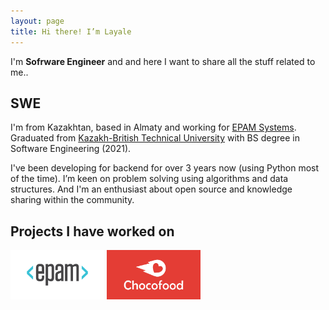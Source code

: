 ```yaml
---
layout: page
title: Hi there! I’m Layale 
---
```


I'm **Sofrware Engineer** and and here I want to share all the stuff related to me..

SWE
-------
I'm from Kazakhtan, based in Almaty and working for [EPAM Systems](https://epam.com/).
Graduated from [Kazakh-British Technical University]("https://kbtu.edu.kz/en/) with BS degree in Software Engineering (2021). 

 I've been developing for backend for over 3 years now (using Python most of the time). I’m keen on problem solving using algorithms and data structures.
 And I'm an enthusiast about open source and knowledge sharing within the community. 

Projects I have worked on
-------------------------

 <p>
<a href="https://www.epam.com/">
    <img src="assets/img/logo.png" width="150" 
            alt="EPAM" title="Click to enlarge"></a>
    
<a href="https://chocofood.kz/ru/18">
    <img src="assets/img/image-for-link-1200x630.jpg" width="150" 
            alt="Chocofood" title="Click to enlarge"></a>
</p>

